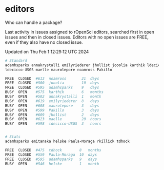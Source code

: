 # editors

Who can handle a package?

Last activity in issues assigned to rOpenSci editors, searched first in open
issues and then in closed issues. Editors with no open issues are FREE, even if
they also have no closed issue.


Updated on Thu Feb 1 12:29:12 UTC 2024

```bash
# Standard
adamhsparks annakrystalli emilyriederer jhollist jooolia karthik ldecicco
ldecicco-USGS maelle maurolepore noamross Pakillo

FREE  CLOSED  #613  noamross       21  days
FREE  CLOSED  #500  jooolia        10  days
FREE  CLOSED  #595  adamhsparks    9   days
BUSY  OPEN    #575  karthik        6   months
BUSY  OPEN    #502  annakrystalli  1   month
BUSY  OPEN    #619  emilyriederer  8   days
BUSY  OPEN    #608  maurolepore    3   days
BUSY  OPEN    #599  Pakillo        3   days
BUSY  OPEN    #609  jhollist       2   days
BUSY  OPEN    #623  maelle         20  hours
BUSY  OPEN    #598  ldecicco-USGS  3   hours


# Stats
adamhsparks emitanaka helske Paula-Moraga rkillick tdhock

FREE  CLOSED  #475  tdhock        8   months
FREE  CLOSED  #559  Paula-Moraga  10  days
FREE  CLOSED  #595  adamhsparks   9   days
BUSY  OPEN    #546  helske        1   month
```
